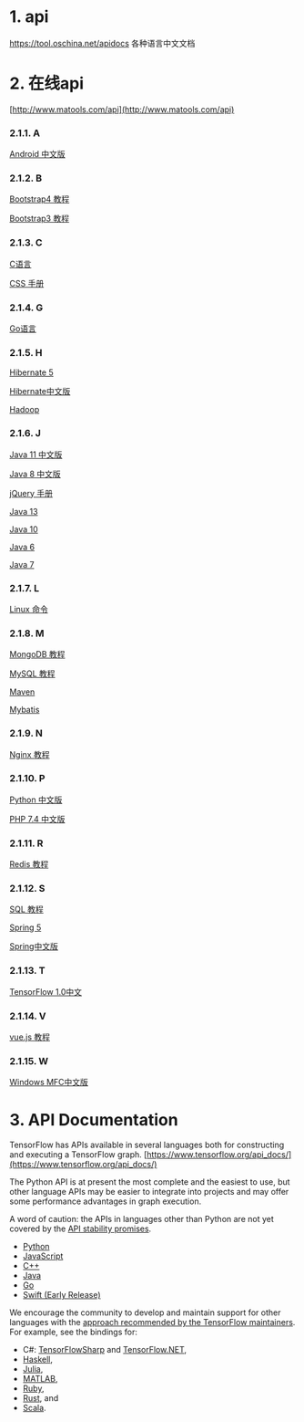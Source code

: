 # 1. api

https://tool.oschina.net/apidocs
各种语言中文文档

# 2. 在线api



















[http://www.matools.com/api](http://www.matools.com/api)



### 2.1.1. A

[Android 中文版](http://www.apiref.com/android-zh/index.html)

### 2.1.2. B

[Bootstrap4 教程](http://www.apiref.com/bootstrap4-zh/index.html)

[Bootstrap3 教程](http://www.apiref.com/bootstrap3-zh/index.html)

### 2.1.3. C

[C语言](http://www.apiref.com/c-zh/index.htm)

[CSS 手册](https://www.apiref.com/css-zh/index.htm)

### 2.1.4. G

[Go语言](http://www.apiref.com/go-zh/index.html)

### 2.1.5. H

[Hibernate 5](http://www.apiref.com/hibernate5/overview-summary.html)

[Hibernate中文版](http://www.matools.com/api/hibernate)

[Hadoop](http://www.matools.com/api/hadoop)

### 2.1.6. J

[Java 11 中文版](http://www.apiref.com/java11-zh/index.html)

[Java 8 中文版](http://www.matools.com/api/java8)

[jQuery 手册](http://www.apiref.com/jquery-zh/index.html)

[Java 13](http://www.apiref.com/java13/index.html)

[Java 10](http://www.matools.com/api/java10)

[Java 6](http://www.matools.com/api/java6)

[Java 7](http://www.matools.com/api/java7)

### 2.1.7. L

[Linux 命令](http://www.apiref.com/linux-zh/linux-command-manual.html)

### 2.1.8. M

[MongoDB 教程](http://www.apiref.com/mongodb-zh/index.html)

[MySQL 教程](http://www.apiref.com/mysql-zh/index.html)

[Maven](http://www.matools.com/api/maven)

[Mybatis](http://www.matools.com/api/mybatis)

### 2.1.9. N

[Nginx 教程](http://www.apiref.com/nginx-zh/index.html)

### 2.1.10. P

[Python 中文版](http://www.apiref.com/python-zh/index.html)

[PHP 7.4 中文版](http://www.apiref.com/php-zh/index.html)

### 2.1.11. R

[Redis 教程](http://www.apiref.com/redis-zh/index.html)

### 2.1.12. S

[SQL 教程](http://www.apiref.com/sql-zh/index.html)

[Spring 5](http://www.apiref.com/spring5/overview-summary.html)

[Spring中文版](http://www.matools.com/api/spring-zh)

### 2.1.13. T

[TensorFlow 1.0中文](http://www.matools.com/api/tensorflow)

### 2.1.14. V

[vue.js 教程](https://www.apiref.com/vue-zh/index.html)

### 2.1.15. W

[Windows MFC中文版](http://www.matools.com/api/msdn)


# 3. API Documentation

TensorFlow has APIs available in several languages both for constructing and executing a TensorFlow graph. [https://www.tensorflow.org/api_docs/](https://www.tensorflow.org/api_docs/)







The Python API is at present the most complete and the easiest to use, but other language APIs may be easier to integrate into projects and may offer some performance advantages in graph execution.

A word of caution: the APIs in languages other than Python are not yet covered by the [API stability promises](https://www.tensorflow.org/guide/versions).

-   [Python](https://www.tensorflow.org/api_docs/python/)
-   [JavaScript](https://js.tensorflow.org/api/latest/)
-   [C++](https://www.tensorflow.org/api_docs/cc/)
-   [Java](https://www.tensorflow.org/api_docs/java/reference/org/tensorflow/package-summary)
-   [Go](https://pkg.go.dev/github.com/tensorflow/tensorflow/tensorflow/go)
-   [Swift (Early Release)](https://www.tensorflow.org/swift)

We encourage the community to develop and maintain support for other languages with the [approach recommended by the TensorFlow maintainers](https://github.com/tensorflow/docs/blob/master/site/en/r1/guide/extend/bindings.md). For example, see the bindings for:

-   C#: [TensorFlowSharp](https://github.com/migueldeicaza/TensorFlowSharp) and [TensorFlow.NET](https://github.com/SciSharp/TensorFlow.NET),
-   [Haskell](https://github.com/tensorflow/haskell),
-   [Julia](https://github.com/malmaud/TensorFlow.jl),
-   [MATLAB](https://github.com/asteinh/tensorflow.m),
-   [Ruby](https://github.com/somaticio/tensorflow.rb),
-   [Rust](https://github.com/tensorflow/rust), and
-   [Scala](https://github.com/eaplatanios/tensorflow_scala).

















